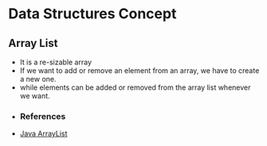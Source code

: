# Data Structures Concept

## Array List
- It is a re-sizable array
- If we want to add or remove an element from an array, we have to create a new one.
- while elements can be added or removed from the array list whenever we want.
- ### References
- [Java ArrayList](https://www.w3schools.com/java/java_arraylist.asp)
